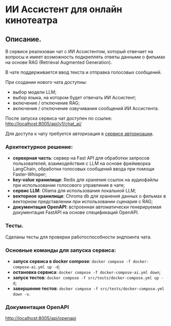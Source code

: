 # ИИ Ассистент для онлайн кинотеатра

## Описание.
В сервисе реализован чат с ИИ Ассистентом, который отвечает на вопросы и имеет возможность подкреплять ответы данными о фильмах на основе RAG (Retrieval Augmented Generation).

В чате поддерживается ввод текста и отправка голосовых сообщений.

При создании нового чата доступны:
- выбор модели LLM;
- выбор языка, на котором будет отвечать ИИ Ассистент;
- включение / отключение RAG;
- включение / отключение озвучивания сообщений ИИ Ассистента.

После запуска сервиса чат доступен по ссылке:
[http://localhost:8005/api/v1/chat_ai/](http://localhost:8005/api/v1/chat_ai/)

Для доступа к чату требуется авторизация в [сервисе авторизации](../fastapi_auth/README.md).

### Архитектурное решение:
- **серверная часть**: сервер на Fast API для обработки запросов пользователей, взаимодействия с LLM на основе фреймворка LangChain, обработки голосовых сообщений ввода при помощи Faster-Whisper;
- **key-value хранилище**: Redis для хранения ссылок на аудиофайлы при использовании голосового управления в чате;
- **сервис LLM**: Ollama для использования локальной LLM;
- **векторное хранилище**: Chroma db для хранения данных о фильмах в векторном представлении при использовании сценария с RAG;
- **документация OpenAPI**: встроенная автоматически генерируемая документация FastAPI на основе спецификаций OpenAPI.

### Тесты.
Сделаны тесты для проверки работоспособности эндпоинтa чата.

### Основные команды для запуска сервиса:
- **запуск сервиса в docker compose**: 
`docker compose -f docker-compose-ai.yml up -d`;
- **остановка сервиса**: 
`docker compose -f docker-compose-ai.yml down`;
- **запуск тестов**: 
`docker compose -f src/tests/docker-compose.yml up -d`;
- **завершение тестов**: 
`docker compose -f src/tests/docker-compose.yml down -v`.

### Документация OpenAPI
[http://localhost:8005/api/openapi](http://localhost:8005/api/openapi)